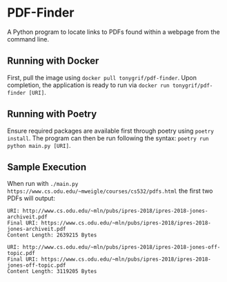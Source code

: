 # PDF-Finder
A Python program to locate links to PDFs found within a webpage from the command line.

## Running with Docker
First, pull the image using `docker pull tonygrif/pdf-finder`.
Upon completion, the application is ready to run via `docker run tonygrif/pdf-finder [URI]`.

## Running with Poetry
Ensure required packages are available first through poetry using `poetry install`.
The program can then be run following the syntax: `poetry run python main.py [URI]`.

## Sample Execution
When run with `./main.py https://www.cs.odu.edu/~mweigle/courses/cs532/pdfs.html` the first
two PDFs will output:
```
URI: http://www.cs.odu.edu/~mln/pubs/ipres-2018/ipres-2018-jones-archiveit.pdf
Final URI: https://www.cs.odu.edu/~mln/pubs/ipres-2018/ipres-2018-jones-archiveit.pdf
Content Length: 2639215 Bytes

URI: http://www.cs.odu.edu/~mln/pubs/ipres-2018/ipres-2018-jones-off-topic.pdf
Final URI: https://www.cs.odu.edu/~mln/pubs/ipres-2018/ipres-2018-jones-off-topic.pdf
Content Length: 3119205 Bytes
```
